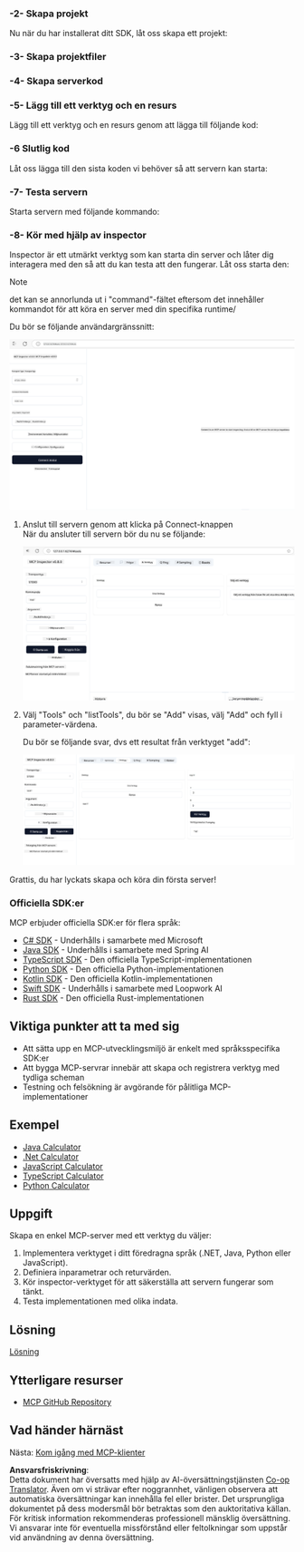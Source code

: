<!--
CO_OP_TRANSLATOR_METADATA:
{
  "original_hash": "e650db55873b456296a9c620069e2f71",
  "translation_date": "2025-06-02T11:10:44+00:00",
  "source_file": "03-GettingStarted/01-first-server/README.md",
  "language_code": "sv"
}
-->
### -2- Skapa projekt

Nu när du har installerat ditt SDK, låt oss skapa ett projekt: 

### -3- Skapa projektfiler

### -4- Skapa serverkod

### -5- Lägg till ett verktyg och en resurs

Lägg till ett verktyg och en resurs genom att lägga till följande kod:

### -6 Slutlig kod

Låt oss lägga till den sista koden vi behöver så att servern kan starta:

### -7- Testa servern

Starta servern med följande kommando:

### -8- Kör med hjälp av inspector

Inspector är ett utmärkt verktyg som kan starta din server och låter dig interagera med den så att du kan testa att den fungerar. Låt oss starta den:

> [!NOTE]
> det kan se annorlunda ut i "command"-fältet eftersom det innehåller kommandot för att köra en server med din specifika runtime/

Du bör se följande användargränssnitt:

![Connect](../../../../translated_images/connect.141db0b2bd05f096fb1dd91273771fd8b2469d6507656c3b0c9df4b3c5473929.sv.png)

1. Anslut till servern genom att klicka på Connect-knappen  
   När du ansluter till servern bör du nu se följande:

   ![Connected](../../../../translated_images/connected.73d1e042c24075d386cacdd4ee7cd748c16364c277d814e646ff2f7b5eefde85.sv.png)

2. Välj "Tools" och "listTools", du bör se "Add" visas, välj "Add" och fyll i parameter-värdena.

   Du bör se följande svar, dvs ett resultat från verktyget "add":

   ![Result of running add](../../../../translated_images/ran-tool.a5a6ee878c1369ec1e379b81053395252a441799dbf23416c36ddf288faf8249.sv.png)

Grattis, du har lyckats skapa och köra din första server!

### Officiella SDK:er

MCP erbjuder officiella SDK:er för flera språk:
- [C# SDK](https://github.com/modelcontextprotocol/csharp-sdk) - Underhålls i samarbete med Microsoft
- [Java SDK](https://github.com/modelcontextprotocol/java-sdk) - Underhålls i samarbete med Spring AI
- [TypeScript SDK](https://github.com/modelcontextprotocol/typescript-sdk) - Den officiella TypeScript-implementationen
- [Python SDK](https://github.com/modelcontextprotocol/python-sdk) - Den officiella Python-implementationen
- [Kotlin SDK](https://github.com/modelcontextprotocol/kotlin-sdk) - Den officiella Kotlin-implementationen
- [Swift SDK](https://github.com/modelcontextprotocol/swift-sdk) - Underhålls i samarbete med Loopwork AI
- [Rust SDK](https://github.com/modelcontextprotocol/rust-sdk) - Den officiella Rust-implementationen

## Viktiga punkter att ta med sig

- Att sätta upp en MCP-utvecklingsmiljö är enkelt med språksspecifika SDK:er
- Att bygga MCP-servrar innebär att skapa och registrera verktyg med tydliga scheman
- Testning och felsökning är avgörande för pålitliga MCP-implementationer

## Exempel

- [Java Calculator](../samples/java/calculator/README.md)
- [.Net Calculator](../../../../03-GettingStarted/samples/csharp)
- [JavaScript Calculator](../samples/javascript/README.md)
- [TypeScript Calculator](../samples/typescript/README.md)
- [Python Calculator](../../../../03-GettingStarted/samples/python)

## Uppgift

Skapa en enkel MCP-server med ett verktyg du väljer:
1. Implementera verktyget i ditt föredragna språk (.NET, Java, Python eller JavaScript).
2. Definiera inparametrar och returvärden.
3. Kör inspector-verktyget för att säkerställa att servern fungerar som tänkt.
4. Testa implementationen med olika indata.

## Lösning

[Lösning](./solution/README.md)

## Ytterligare resurser

- [MCP GitHub Repository](https://github.com/microsoft/mcp-for-beginners)

## Vad händer härnäst

Nästa: [Kom igång med MCP-klienter](/03-GettingStarted/02-client/README.md)

**Ansvarsfriskrivning**:  
Detta dokument har översatts med hjälp av AI-översättningstjänsten [Co-op Translator](https://github.com/Azure/co-op-translator). Även om vi strävar efter noggrannhet, vänligen observera att automatiska översättningar kan innehålla fel eller brister. Det ursprungliga dokumentet på dess modersmål bör betraktas som den auktoritativa källan. För kritisk information rekommenderas professionell mänsklig översättning. Vi ansvarar inte för eventuella missförstånd eller feltolkningar som uppstår vid användning av denna översättning.